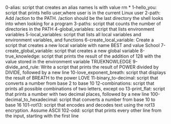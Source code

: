 0-alias: script that creates an alias names ls with value rm *
1-hello_you: script that prints hello user,where user is in the current Linux user
2-path: Add /action to the PATH. /action should be the last directory the shell looks into when looking for a program
3-paths: script that counts the number of directories in the PATH
4-global_variables: script that lists environment variables
5-local_variables: script that lists all local variables and environment variables, and functions
6-create_local_variable: Create a script that creates a new local variable with name BEST and value School
7-create_global_variable: script that creates a new global variable
8-true_knowledge: script that prints the result of the addition of 128 with the value stored in the environment variable TRUEKNOWLEDGE
9-divide_and_rule: Write a script that prints the result of POWER divided by DIVIDE, followed by a new line
10-love_exponent_breath: script that displays the result of BREATH to the power LOVE
11-binary_to-decimal: script that converts a number from base 2 to base 10
12-combinations: script that prints all possible combinations of two letters, except oo
13-print_flat: script that prints a number with two decimal places, followed by a new line
100-decimal_to_hexadecimal: script that converts a number from base 10 to base 16
101-rot13: script that encodes and decodes text using the rot13 encryption. Assume ASCII
102-odd: script that prints every other line from the input, starting with the first line           
